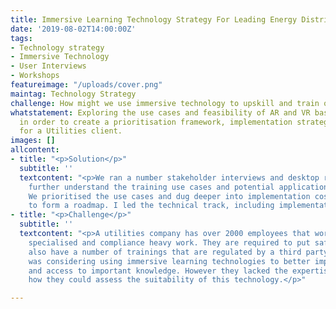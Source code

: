 ```yaml
---
title: Immersive Learning Technology Strategy For Leading Energy Distributor
date: '2019-08-02T14:00:00Z'
tags:
- Technology strategy
- Immersive Technology
- User Interviews
- Workshops
featureimage: "/uploads/cover.png"
maintag: Technology Strategy
challenge: How might we use immersive technology to upskill and train our employees?
whatstatement: Exploring the use cases and feasibility of AR and VR based training,
  in order to create a prioritisation framework, implementation strategy and roadmap
  for a Utilities client.
images: []
allcontent:
- title: "<p>Solution</p>"
  subtitle: ''
  textcontent: "<p>We ran a number stakeholder interviews and desktop research to
    further understand the training use cases and potential application with technology.
    We prioritised the use cases and dug deeper into implementation costs in order
    to form a roadmap. I led the technical track, including implementation research.</p><p><br></p>"
- title: "<p>Challenge</p>"
  subtitle: ''
  textcontent: "<p>A utilities company has over 2000 employees that work in highly
    specialised and compliance heavy work. They are required to put safety first and
    also have a number of trainings that are regulated by a third party. Our client
    was considering using immersive learning technologies to better improve the retention
    and access to important knowledge. However they lacked the expertise to understand
    how they could assess the suitability of this technology.</p>"

---
```

